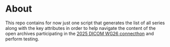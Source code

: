# About

This repo contains for now just one script that generates the list of all series along with the key attributes in order to help navigate the content of the open archives participating in the [2025 DICOM WG26 connecthon](https://dicom-wg26-connectathons.github.io/2025/links.html) and perform testing.

